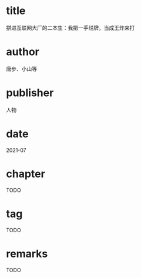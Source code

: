 # title
拼进互联网大厂的二本生：我把一手烂牌，当成王炸来打

# author
唐步、小山等

# publisher
人物

# date
2021-07

# chapter
TODO

# tag
TODO

# remarks
TODO
